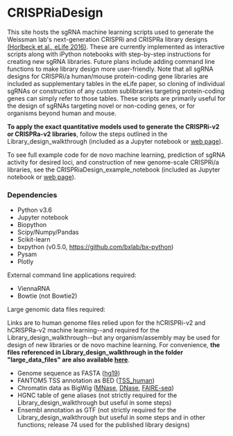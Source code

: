 # CRISPRiaDesign

This site hosts the sgRNA machine learning scripts used to generate the Weissman lab's next-generation CRISPRi and CRISPRa library designs [(Horlbeck et al., eLife 2016)](https://elifesciences.org/content/5/e19760). These are currently implemented as interactive scripts along with iPython notebooks with step-by-step instructions for creating new sgRNA libraries. Future plans include adding command line functions to make library design more user-friendly. Note that all sgRNA designs for CRISPRi/a human/mouse protein-coding gene libraries are included as supplementary tables in the eLife paper, so cloning of individual sgRNAs or construction of any custom sublibraries targeting protein-coding genes can simply refer to those tables. These scripts are primarily useful for the design of sgRNAs targeting novel or non-coding genes, or for organisms beyond human and mouse.

**To apply the exact quantitative models used to generate the CRISPRi-v2 or CRISPRa-v2 libraries**, follow the steps outlined in the Library_design_walkthrough (included as a Jupyter notebook or [web page](Library_design_walkthrough.md)).

To see full example code for de novo machine learning, prediction of sgRNA activity for desired loci, and construction of new genome-scale CRISPRi/a libraries, see the CRISPRiaDesign_example_notebook (included as Jupyter notebook or [web page](CRISPRiaDesign_example_notebook.md)).

### Dependencies
* Python v3.6
* Jupyter notebook
* Biopython
* Scipy/Numpy/Pandas
* Scikit-learn
* bxpython (v0.5.0, https://github.com/bxlab/bx-python)
* Pysam
* Plotly

External command line applications required:
* ViennaRNA
* Bowtie (not Bowtie2)

Large genomic data files required:

Links are to human genome files relied upon for the hCRISPRi-v2 and hCRISPRa-v2 machine learning--and required for the Library_design_walkthrough--but any organism/assembly may be used for design of new libraries or de novo machine learning. For convenience, **the files referenced in Library_design_walkthrough in the folder "large_data_files" are also available [here](https://ucsf.box.com/s/s4ds471in2ngjer7okavzf5cqf2ebrqj)**.

* Genome sequence as FASTA ([hg19](http://hgdownload.cse.ucsc.edu/goldenPath/hg19/bigZips/))
* FANTOM5 TSS annotation as BED ([TSS_human](http://fantom.gsc.riken.jp/5/datafiles/phase1.3/extra/TSS_classifier/))
* Chromatin data as BigWig ([MNase](https://www.encodeproject.org/files/ENCFF000VNN/), [DNase](https://www.encodeproject.org/files/ENCFF000SVL/), [FAIRE-seq](https://www.encodeproject.org/files/ENCFF000TLU/))
* HGNC table of gene aliases (not strictly required for the Library_design_walkthrough but useful in some steps)
* Ensembl annotation as GTF (not strictly required for the Library_design_walkthrough but useful in some steps and in other functions; release 74 used for the published library designs)
